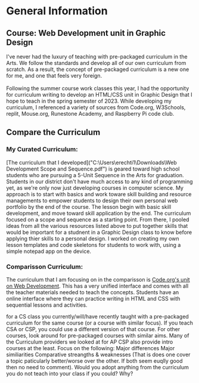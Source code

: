 # General Information
## Course: Web Development unit in Graphic Design
  I've never had the luxury of teaching with pre-packaged curriculum in the Arts.  We follow the standards and develop all of our own curriculum from scratch.  As a result, the concept of pre-packaged curriculum is a new one for me, and one that feels very foreign. 
<br>
<br>
  Following the summer course work classes this year, I had the opportunity for curriculum writing to develop an HTML/CSS unit in Graphic Design that I hope to teach in the spring semester of 2023.  While developing my curriculum, I referenced a variety of sources from Code.org, W3Schools, replit,  Mouse.org, Runestone Academy, and Raspberry Pi code club.

## Compare the Curriculum
### My Curated Curriculum:
  [The curriculum that I developed]("C:\Users\erechti1\Downloads\Web Development Scope and Sequence.pdf") is geared toward high school students who are pursuing a 5-Unit Sequence in the Arts for graduation.  Students in our district don't have much access to any kind of programming yet, as we're only now just developing courses in computer science.  My approach is to start with basics and work toware skill building and resource managements to empower students to design their own personal web portfolio by the end of the course.  The lesson begin with basic skill development, and move toward skill application by the end.  The curriculum focused on a scope and sequence as a starting point.  From there, I pooled ideas from all the various resources listed above to put together skills that would be important for a studnent in a Graphic Design class to know before applying thier skills to a personal design. I worked on creating my own lesson templates and code skeletons for students to work with, using a simple notepad app on the device.  
### Comparisson Curriculum:
  The curriculum that I am focusing on in the comparisson is [Code.org's unit on Web Development](https://studio.code.org/s/csd2-2022).  This has a very unified interface and comes with all the teacher materials needed to teach the concepts.  Students have an online interface where they can practice writing in HTML and CSS with sequential lessons and activities.  
  



for a CS class you currently/will/have recently taught with a pre-packaged curriculum for the same course (or a course with similar focus).
If you teach CSA or CSP, you could use a different version of that course.
For other courses, look around for pre-packaged courses with similar aims. Many of the Curriculum providers we looked at for AP CSP also provide intro courses at the least.
Focus on the following:
Major differences
Major similiarities
Comparative streangths & weaknesses (That is does one cover a topic paticularly better/worse over the other. If both seem euqlly good then no need to comment).
Would you adopt anything from the curriculum you do not teach into your class if you could? Why?
